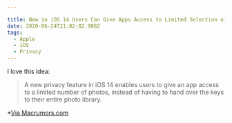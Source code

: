 ```yaml
---

title: New in iOS 14 Users Can Give Apps Access to Limited Selection of Photos
date: 2020-06-24T21:02:02.908Z
tags:
  - Apple
  - iOS
  - Privacy
---
```

I love this idea:

> A new privacy feature in iOS 14 enables users to give an app access to a limited number of photos, instead of having to hand over the keys to their entire photo library. 

*[Via Macrumors.com](https://www.macrumors.com/2020/06/24/ios-14-users-give-apps-access-select-photos/)